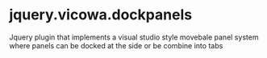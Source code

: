 jquery.vicowa.dockpanels
========================

Jquery plugin that implements a visual studio style movebale panel system where panels can be docked at the side or be combine into tabs
